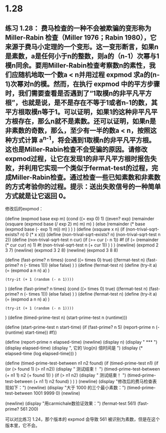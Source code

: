 # 1.28

## 练习 1.28： 费马检查的一种不会被欺骗的变形称为 Miller-Rabin 检查（Miller 1976；Rabin 1980），它来源于费马小定理的一个变形。这一变形断言，如果n是素数，a是任何小于n的整数，则a的（n-1）次幂与1模n同余。要用Miller-Rabin检查考察数n的素性，我们应随机地取一个数a < n并用过程 expmod 求a的(n-1)次幂对n的模。然而，在执行 expmod 中的平方步骤时，我们需要查看是否遇到了“1取模n的非平凡平方根”，也就是说，是不是存在不等于1或者n-1的数，其平方根取模n等于1。可以证明，如果1的这种非平凡平方根存在，那么n就不是素数。还可以证明，如果n是非素数的奇数，那么，至少有一半的数a < n，按照这种方式计算 a<sup>n-1</sup>，将会遇到1取模n的非平凡平方根。这也是Miller-Rabin检查不会受骗的原因。请修改expmod过程，让它在发现1的非平凡平方根时报告失败，并利用它实现一个类似于fermat-test的过程，完成Miller-Rabin检查。通过检查一些已知素数和非素数的方式考验你的过程。提示：送出失败信号的一种简单方式就是让它返回 0。

<link rel="stylesheet" type="text/css" href="../../coding-js/deps/codemirror/lib/codemirror.css" />
<link rel="stylesheet" type="text/css" href="../../coding-js/coding.css" />
<link rel="stylesheet" type="text/css" href="../../coding-js/base.css" />

<script src="../../coding-js/deps/codemirror/lib/codemirror.js"></script>
<script src="../../coding-js/deps/jquery.min.js"></script>
<script src="../../coding-js/coding.js"> </script>

<script src="../../coding-js/deps/codemirror/mode/scheme/scheme.js"></script>

<script>
  c = new CodingJS('../../coding-js/');
</script>

修改后的expmod：

<div id="scheme-1">
(define (expmod base exp m)
    (cond ((= exp 0) 1)
        ((even? exp)
            (remainder (xsquare (expmod base (/ exp 2) m) m)
            m)
        )
        (else
            (remainder (* base (expmod base (- exp 1) m))
            m)
        )
    )
)
(define (xsquare x n) (if (non-trival-sqrt-exists? n) 0 (* x x)))
(define (non-trival-sqrt-exists? n) (non-trival-sqrt-test n 2))
(define (non-trival-sqrt-test n cur)
    (if (>= cur (- n 1)) #f 
        (if (= (remainder (* cur cur) n) 1)
            #t
            (non-trival-sqrt-test n (+ cur 1))
        )
    )
)
(newline)
(expmod 2 3 7)
(newline)
(expmod 3 2 8)
(newline)
(expmod 3 8 8)

(define (fast-prime? n times)
    (cond ((= times 0) true)
        ((fermat-test n) (fast-prime? n (- times 1)))
        (else false)
    )
)
(define (fermat-test n)
    (define (try-it a)
        (= (expmod a n n) a)
    )

    (try-it (+ 1 (random (- n 1))))
)
(define (fast-prime? n times)
    (cond ((= times 0) true)
        ((fermat-test n) (fast-prime? n (- times 1)))
        (else false)
    )
)
(define (fermat-test n)
    (define (try-it a)
        (= (expmod a n n) a)
    )

    (try-it (+ 1 (random (- n 1))))
)
(define (timed-prime-test n)
    (start-prime-test n (runtime)))

(define (start-prime-test n start-time)
    (if (fast-prime? n 5)
        (report-prime n (- (runtime) start-time)) #f))

(define (report-prime n elapsed-time)
    (newline)
    (display n)
    (display " *** ")
    (display elapsed-time)
    (display ", 它的 \\log{n} 倍时间是 ")
    (display (* elapsed-time (log elapsed-time)))
)

(define (timed-prime-test-between n1 n2 found)
    (if (timed-prime-test n1)
        (if (or (> found 1) (> n1 n2))
            (display " 测试结束！ ")
            (timed-prime-test-between (+ n1 1) n2 (+ found 1))
        )
        (if (> n1 n2)
            (display " 测试结束！ ")
            (timed-prime-test-between (+ n1 1) n2 found)
        )
    )
)
(newline)
(display "修改后的费马检查表现如下：")
(newline)
(display "大于 1000 的三个最小素数：")
(timed-prime-test-between 1001 9999 0)
(newline)

(newline)
(display "用carmichale数验证效果：")
(fermat-test 561)
(fast-prime? 561 200)
</div>


<script>
  c.prompt("scheme-1");
</script>


可以对比练习 1.24，那个版本的 expmod 会导致 561 被识别为素数，但是在这个版本里，它不会。